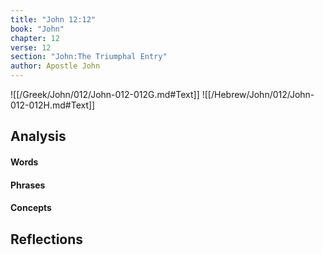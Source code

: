 ```yaml
---
title: "John 12:12"
book: "John"
chapter: 12
verse: 12
section: "John:The Triumphal Entry"
author: Apostle John
---
```

![[/Greek/John/012/John-012-012G.md#Text]]
![[/Hebrew/John/012/John-012-012H.md#Text]]

## Analysis

#### Words

#### Phrases

#### Concepts

## Reflections
